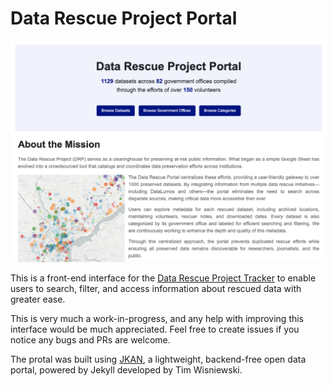 # Data Rescue Project Portal

![Homepage](https://github.com/datarescueproject/portal/blob/main/img/DRP_Portal_homepage.png)

This is a front-end interface for the [Data Rescue Project Tracker](https://baserow.datarescueproject.org/public/grid/Nt_M6errAkVRIc3NZmdM8wcl74n9tFKaDLrr831kIn4) to enable users to search, filter, and access information about rescued data with greater ease. 

This is very much a work-in-progress, and any help with improving this interface would be much appreciated. Feel free to create issues if you notice any bugs and PRs are welcome. 

The protal was built using [JKAN](https://jkan.io), a lightweight, backend-free open data portal, powered by Jekyll developed by Tim Wisniewski.

